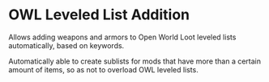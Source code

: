 # OWL Leveled List Addition
Allows adding weapons and armors to Open World Loot leveled lists automatically, based on keywords.

Automatically able to create sublists for mods that have more than a certain amount of items, so as not to overload OWL leveled lists.

